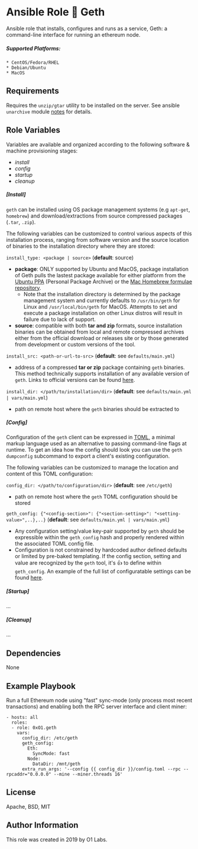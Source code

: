 Ansible Role :link: Geth
=========

Ansible role that installs, configures and runs as a service, Geth: a command-line interface for running an ethereum node.

##### Supported Platforms:
```
* CentOS/Fedora/RHEL
* Debian/Ubuntu
* MacOS
```

Requirements
------------

Requires the `unzip/gtar` utility to be installed on the server. See ansible `unarchive` module [notes](https://docs.ansible.com/ansible/latest/modules/unarchive_module.html#notes) for details.

Role Variables
--------------
Variables are available and organized according to the following software & machine provisioning stages:
* _install_
* _config_
* _startup_
* _cleanup_

##### __[Install]__
`geth` can be installed using OS package management systems (e.g `apt-get`, `homebrew`) and download/extractions from source compressed packages (`.tar`, `.zip`).

The following variables can be customized to control various aspects of this installation process, ranging from software version and the source location of binaries to the installation directory where they are stored:

`install_type: <package | source>` (**default**: source)
- **package**: ONLY supported by Ubuntu and MacOS, package installation of Geth pulls the lastest package available for either platform from the [Ubuntu PPA](https://launchpad.net/~ethereum/+archive/ubuntu/ethereum/+packages) (Personal Package Archive) or the [Mac Homebrew formulae repository](https://formulae.brew.sh/formula/ethereum).
  - Note that the installation directory is determined by the package management system and currently defaults to `/usr/bin/geth` for Linux and `/usr/local/bin/geth` for MacOS. Attempts to set and execute a package installation on other Linux distros will result in failure due to lack of support.
- **source**: compatible with both **tar and zip** formats, source installation binaries can be obtained from local and remote compressed archives either from the official download or releases site or by those generated from development or custom versions of the tool.

`install_src: <path-or-url-to-src>` (**default**: see `defaults/main.yml`)
- address of a compressed **tar or zip** package containing `geth` binaries. This method technically supports installation of any available version of `geth`. Links to official versions can be found [here](https://geth.ethereum.org/downloads/).

`install_dir: </path/to/installation/dir>` (**default**: see `defaults/main.yml | vars/main.yml`)
- path on remote host where the `geth` binaries should be extracted to

##### __[Config]__

Configuration of the `geth` client can be expressed in [TOML](https://github.com/toml-lang/toml), a minimal markup language used as an alternative to passing command-line flags at runtime. To get an idea how the config should look you can use the `geth dumpconfig` subcommand to export a client's existing configuration.

The following variables can be customized to manage the location and content of this TOML configuration:

`config_dir: </path/to/configuration/dir>` (**default**: see `/etc/geth`)
- path on remote host where the `geth` TOML configuration should be stored

`geth_config: {"<config-section>": {"<section-setting>": "<setting-value>",..},..}` (**default**: see `defaults/main.yml | vars/main.yml`)
* Any configuration setting/value key-pair supported by `geth` should be expressible within the `geth_config` hash and properly rendered within the associated TOML config file.
* Configuration is not constrained by hardcoded author defined defaults or limited by pre-baked templating. If the config section, setting and value are recognized by the `geth` tool, it's :thumbsup: to define within `geth_config`. An example of the full list of configuratable settings can be found [here](https://gist.github.com/0x0I/5887dae3cdf4620ca670e3b194d82cba). 

##### __[Startup]__
...

##### __[Cleanup]__
...

Dependencies
------------

None

Example Playbook
----------------

Run a full Ethereum node using "fast" sync-mode (only process most recent transactions) and enabling both the RPC server interface and client miner:
```
- hosts: all
  roles:
  - role: 0xO1.geth
    vars:
      config_dir: /etc/geth
      geth_config:
        Eth:
          SyncMode: fast
        Node:
          DataDir: /mnt/geth
      extra_run_args: '--config {{ config_dir }}/config.toml --rpc --rpcaddr="0.0.0.0" --mine --miner.threads 16'
```

License
-------

Apache, BSD, MIT

Author Information
------------------

This role was created in 2019 by O1 Labs.
